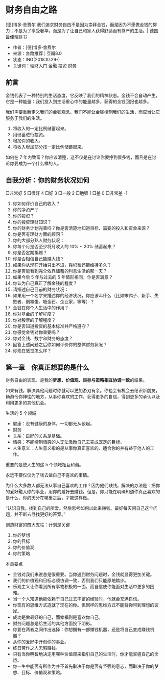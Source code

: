 # 财务自由之路
[德]博多·舍费尔
我们追求财务自由不是因为崇拜金钱，而是因为不愿做金钱的努力；不是为了享受奢华，而是为了让自己和家人获得舒适而有尊严的生活。| 德国最佳理财书
* 作者：[德]博多·舍费尔
* 来源：各路推荐 | 豆瓣8.0
* 状态：ING(2018.10.29-)
* 关键词：理财入门 金融 投资 财务

[time]:<20181029>
## 前言
金钱代表了一种特别的生活态度，它反映了我们的精神状态。金钱不会自动产生，它是一种能量：我们投入到生活重心中的能量越多，获得的金钱回报也越多。

我们需要重新定义我们的金钱观念。我们不能让金钱控制我们的生活，而应当让它服务于我们的生活。

1. 将收入的一定比例储蓄起来。
2. 用储蓄进行投资。
3. 增加你的收入。
4. 将收入增加部分按一定比例储蓄起来。

如何在 7 年内致富？你应该清楚，这不仅是在讨论你要挣到很多钱，而且是在讨论你要成为一个什么样的人。

## 自我分析：你的财务状况如何

□非常好 5
□很好 4
□好 3
□一般 2
□勉强 1
□差 0
□非常差 -1

1. 你如何评价自己的收入？
2. 你的净资产？
3. 你的投资？
4. 你的投资理财知识？
5. 你的财务计划完善吗？你是否清楚地知道目标、需要的投入和资金来源？
6. 你是否有理财方面的顾问？
7. 你的大部分熟人财务状况：
8. 你每个月是否至少将月收入的 10% ~ 20% 储蓄起来？
9. 你是否定期捐赠？
10. 你是否相信自己能赚大钱？
11. 如果你从现在开始只出不进，靠积蓄还能维持多久？
12. 你是否能看到完全依靠储蓄的利息生活的那一天？
13. 如果今后 5 年与过去的 5 年情形相同，你是否满意？
14. 你认为自己真正了解金钱的程度？
15. 请描述自己目前的财务状况：
16. 如果用一个名字来描述你的经济状况，你应该叫什么（比如笨鸭子、新手、失败者、倒霉蛋、吸金石、企业家，等等）？
17. 金钱在你个人生活中的作用？
18. 你对基金的了解程度？
19. 你对股票的了解程度？
20. 你是否知道投资的基本标准并严格遵守？
21. 你感觉金钱对你重要吗？
22. 你对金钱、数字和财务的态度？
23. 回答上述问题之后你如何评价你的整体财务状况？
24. 你现在感觉怎么样？

## 第一章　你真正想要的是什么

财务自由的实现，是我的**梦想、价值观、目标与策略相互协调一致**的结果。

如果有钱，解决其他问题时你就可以更加游刃有余。你也会有机会去结识新朋友，畅游令你神往的地方，从事你喜欢的工作，获得更多的自信，得到更多的承认以及利用更多的其他机会。

生活的 5 个领域
- 健康：没有健康的身体，一切都无从谈起。
- 财务
- 关系：良好的关系是基础。
- 情感：不能控制情感的人无法激励自己去完成既定的目标。
- 人生意义：人生意义指的是从事你真正喜欢的、适合你的并有益于他人的工作。

重要的是使人生的这 5 个领域相互和谐。

永远不要仅仅为了钱去做自己不喜欢的事情。

为什么大多数人都无法从事自己喜欢的工作？因为他们缺钱。解决的办法是：把你的爱好融入你的事业，用你的爱好去赚钱。但是，你只能在明确知道你真正喜欢的是什么、你的天分在哪里之后，才能这样做。

“认识自我，找到自己的所爱。然后思考如何以此来赚钱。最好每天问自己这个问题，并不断去寻找更好的答案。”

创造财富的四大支柱：计划是关键
1. 你的梦想
2. 你的目标
3. 你的价值观
4. 你的策略

本章要点
- 金钱对我们来说总是很重要。当你遇到财务问题时，金钱就显得更加关键。
- 我们的价值观和目标必须协调一致，否则我们只能原地踏步。
- 乐观主义让你看到所有事物积极的一面，而自信使你能面对生活中更多的困难。
- 当一个人知道他能依赖于自己过去丰富的经验时，他就会充满自信。
- 你现有的思维方式造就了现在的你。但同样的思维方式不能将你带到理想的彼岸。
- 成功是做最好的自己，而幸福则是喜欢你自己。
- 财务问题总是给生活的其他方面投下阴影。
- 你要在两者之间作出选择：你想拥有一部赚钱机器，还是将自己变成赚钱机器？
- 从你的爱好中开创你的事业。
- 终日劳作之人无暇赚钱。
- 只有当你明智地决定用哪种价值观来指引自己的生活时，你才能掌握自己的命运。
- 你一生中能否有所作为并不首先取决于你是否有坚强的意志，而取决于你的梦想、目标、价值观和策略。